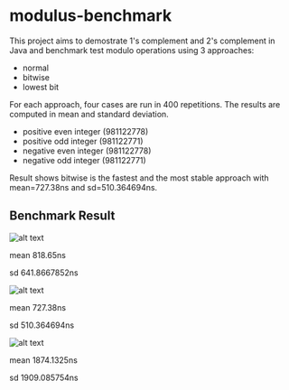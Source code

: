 # modulus-benchmark

This project aims to demostrate 1's complement and 2's complement in Java and benchmark test modulo operations using 3 approaches:
* normal
* bitwise
* lowest bit

For each approach, four cases are run in 400 repetitions. The results are computed in mean and standard deviation.
* positive even integer (981122778)
* positive odd integer (981122771)
* negative even integer (981122778)
* negative odd integer (981122771)

Result shows bitwise is the fastest and the most stable approach with mean=727.38ns and sd=510.364694ns.

## Benchmark Result
![alt text](https://docs.google.com/spreadsheets/d/e/2PACX-1vS7f9yvj6Qn7yFXI6iOthRmuqQX4gXVF5khYj9RL-acvnJiTK5sehcnEkkdoZVwi2Ibcp5WuuSPok3E/pubchart?oid=879078498&format=image)

mean 818.65ns

sd 641.8667852ns

![alt text](https://docs.google.com/spreadsheets/d/e/2PACX-1vS7f9yvj6Qn7yFXI6iOthRmuqQX4gXVF5khYj9RL-acvnJiTK5sehcnEkkdoZVwi2Ibcp5WuuSPok3E/pubchart?oid=1345989249&format=image)

mean 727.38ns

sd 510.364694ns

![alt text](https://docs.google.com/spreadsheets/d/e/2PACX-1vS7f9yvj6Qn7yFXI6iOthRmuqQX4gXVF5khYj9RL-acvnJiTK5sehcnEkkdoZVwi2Ibcp5WuuSPok3E/pubchart?oid=1170977008&format=image)

mean 1874.1325ns

sd 1909.085754ns
